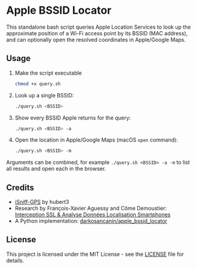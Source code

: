 # Apple BSSID Locator
This standalone bash script queries Apple Location Services to look up the approximate position of a Wi-Fi access point by its BSSID (MAC address), and can optionally open the resolved coordinates in Apple/Google Maps.

## Usage
1. Make the script executable
   ```bash
   chmod +x query.sh
   ```
2. Look up a single BSSID:
   ```bash
   ./query.sh <BSSID>
   ```
3. Show every BSSID Apple returns for the query:
   ```bash
   ./query.sh <BSSID> -a
   ```
4. Open the location in Apple/Google Maps (macOS `open` command):
   ```bash
   ./query.sh <BSSID> -m
   ```
Arguments can be combined, for example `./query.sh <BSSID> -a -m` to list all results and open each in the browser.

## Credits
- [iSniff-GPS](https://github.com/hubert3/iSniff-GPS) by hubert3
- Research by François-Xavier Aguessy and Côme Demoustier: [Interception SSL & Analyse Données Localisation Smartphones](http://fxaguessy.fr/rapport-pfe-interception-ssl-analyse-donnees-localisation-smartphones/)
- A Python implementation: [darkosancanin/apple_bssid_locator](https://github.com/darkosancanin/apple_bssid_locator)

## License
This project is licensed under the MIT License - see the [LICENSE](LICENSE) file for details.

